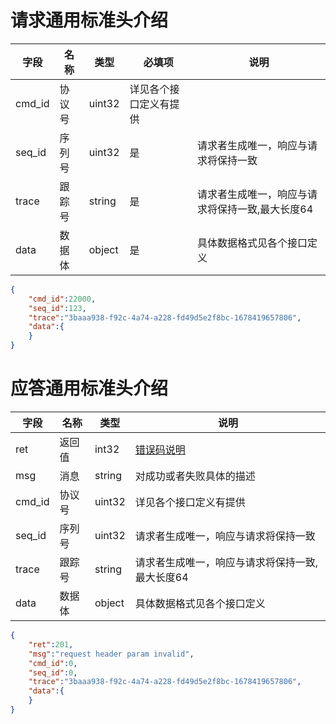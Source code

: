 # 请求通用标准头介绍

| 字段   | 名称   | 类型   | 必填项                 | 说明                                            |
| ------ | ------ | ------ | ---------------------- | ----------------------------------------------- |
| cmd_id | 协议号 | uint32 | 详见各个接口定义有提供 |                                                 |
| seq_id | 序列号 | uint32 | 是                     | 请求者生成唯一，响应与请求将保持一致            |
| trace  | 跟踪号 | string | 是                     | 请求者生成唯一，响应与请求将保持一致,最大长度64 |
| data   | 数据体 | object | 是                     | 具体数据格式见各个接口定义                      |
```json
{
    "cmd_id":22000,
    "seq_id":123,
    "trace":"3baaa938-f92c-4a74-a228-fd49d5e2f8bc-1678419657806",
    "data":{
    }
}
```

# 应答通用标准头介绍

| 字段   | 名称   | 类型   | 说明                                            |
| ------ | ------ | ------ | ----------------------------------------------- |
| ret    | 返回值 | int32  | [错误码说明](doc-2138451)                       |
| msg    | 消息   | string | 对成功或者失败具体的描述                        |
| cmd_id | 协议号 | uint32 | 详见各个接口定义有提供                          |
| seq_id | 序列号 | uint32 | 请求者生成唯一，响应与请求将保持一致            |
| trace  | 跟踪号 | string | 请求者生成唯一，响应与请求将保持一致,最大长度64 |
| data   | 数据体 | object | 具体数据格式见各个接口定义                      |
```json
{
    "ret":201,
    "msg":"request header param invalid",
    "cmd_id":0,
    "seq_id":0,
    "trace":"3baaa938-f92c-4a74-a228-fd49d5e2f8bc-1678419657806",
    "data":{
    }    
}
```